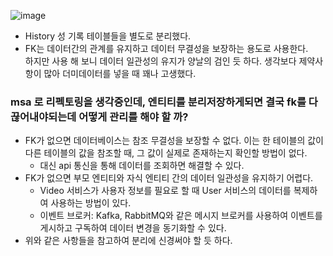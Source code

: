 ![image](https://github.com/user-attachments/assets/e8c30912-8893-45b9-a57b-5b00a6868721)

- History 성 기록 테이블들을 별도로 분리했다.
- FK는 데이터간의 관계를 유지하고 데이터 무결성을 보장하는 용도로 사용한다.</br>
  하지만 사용 해 보니 데이터 일관성의 유지가 양날의 검인 듯 하다. 생각보다 제약사항이 많아 더미데이터를 넣을 때 꽤나 고생했다.
### msa 로 리펙토링을 생각중인데, 엔티티를 분리저장하게되면 결국 fk를 다 끊어내야되는데 어떻게 관리를 해야 할 까?
- FK가 없으면 데이터베이스는 참조 무결성을 보장할 수 없다. 이는 한 테이블의 값이 다른 테이블의 값을 참조할 때, 그 값이 실제로 존재하는지 확인할 방법이 없다.
  - 대신 api 통신을 통해 데이터를 조회하면 해결할 수 있다.
- FK가 없으면 부모 엔티티와 자식 엔티티 간의 데이터 일관성을 유지하기 어렵다.
  - Video 서비스가 사용자 정보를 필요로 할 때 User 서비스의 데이터를 복제하여 사용하는 방법이 있다.
  - 이벤트 브로커: Kafka, RabbitMQ와 같은 메시지 브로커를 사용하여 이벤트를 게시하고 구독하여 데이터 변경을 동기화할 수 있다.
- 위와 같은 사항들을 참고하여 분리에 신경써야 할 듯 하다.
